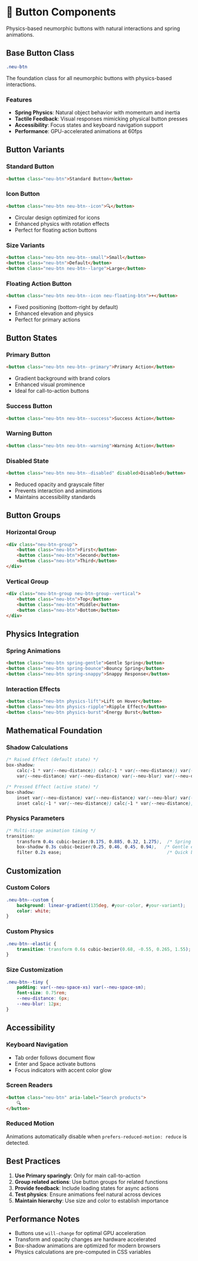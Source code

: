 # 🔘 Button Components

Physics-based neumorphic buttons with natural interactions and spring animations.

## Base Button Class

```css
.neu-btn
```

The foundation class for all neumorphic buttons with physics-based interactions.

### Features
- **Spring Physics**: Natural object behavior with momentum and inertia
- **Tactile Feedback**: Visual responses mimicking physical button presses
- **Accessibility**: Focus states and keyboard navigation support
- **Performance**: GPU-accelerated animations at 60fps

## Button Variants

### Standard Button
```html
<button class="neu-btn">Standard Button</button>
```

### Icon Button
```html
<button class="neu-btn neu-btn--icon">🔍</button>
```
- Circular design optimized for icons
- Enhanced physics with rotation effects
- Perfect for floating action buttons

### Size Variants
```html
<button class="neu-btn neu-btn--small">Small</button>
<button class="neu-btn">Default</button>
<button class="neu-btn neu-btn--large">Large</button>
```

### Floating Action Button
```html
<button class="neu-btn neu-btn--icon neu-floating-btn">+</button>
```
- Fixed positioning (bottom-right by default)
- Enhanced elevation and physics
- Perfect for primary actions

## Button States

### Primary Button
```html
<button class="neu-btn neu-btn--primary">Primary Action</button>
```
- Gradient background with brand colors
- Enhanced visual prominence
- Ideal for call-to-action buttons

### Success Button
```html
<button class="neu-btn neu-btn--success">Success Action</button>
```

### Warning Button
```html
<button class="neu-btn neu-btn--warning">Warning Action</button>
```

### Disabled State
```html
<button class="neu-btn neu-btn--disabled" disabled>Disabled</button>
```
- Reduced opacity and grayscale filter
- Prevents interaction and animations
- Maintains accessibility standards

## Button Groups

### Horizontal Group
```html
<div class="neu-btn-group">
    <button class="neu-btn">First</button>
    <button class="neu-btn">Second</button>
    <button class="neu-btn">Third</button>
</div>
```

### Vertical Group
```html
<div class="neu-btn-group neu-btn-group--vertical">
    <button class="neu-btn">Top</button>
    <button class="neu-btn">Middle</button>
    <button class="neu-btn">Bottom</button>
</div>
```

## Physics Integration

### Spring Animations
```html
<button class="neu-btn spring-gentle">Gentle Spring</button>
<button class="neu-btn spring-bounce">Bouncy Spring</button>
<button class="neu-btn spring-snappy">Snappy Response</button>
```

### Interaction Effects
```html
<button class="neu-btn physics-lift">Lift on Hover</button>
<button class="neu-btn physics-ripple">Ripple Effect</button>
<button class="neu-btn physics-burst">Energy Burst</button>
```

## Mathematical Foundation

### Shadow Calculations
```css
/* Raised Effect (default state) */
box-shadow:
    calc(-1 * var(--neu-distance)) calc(-1 * var(--neu-distance)) var(--neu-blur) var(--neu-light),
    var(--neu-distance) var(--neu-distance) var(--neu-blur) var(--neu-dark);

/* Pressed Effect (active state) */
box-shadow:
    inset var(--neu-distance) var(--neu-distance) var(--neu-blur) var(--neu-dark),
    inset calc(-1 * var(--neu-distance)) calc(-1 * var(--neu-distance)) var(--neu-blur) var(--neu-light);
```

### Physics Parameters
```css
/* Multi-stage animation timing */
transition:
    transform 0.4s cubic-bezier(0.175, 0.885, 0.32, 1.275),  /* Spring bounce */
    box-shadow 0.3s cubic-bezier(0.25, 0.46, 0.45, 0.94),   /* Gentle ease */
    filter 0.2s ease;                                        /* Quick brightness */
```

## Customization

### Custom Colors
```css
.neu-btn--custom {
    background: linear-gradient(135deg, #your-color, #your-variant);
    color: white;
}
```

### Custom Physics
```css
.neu-btn--elastic {
    transition: transform 0.6s cubic-bezier(0.68, -0.55, 0.265, 1.55);
}
```

### Size Customization
```css
.neu-btn--tiny {
    padding: var(--neu-space-xs) var(--neu-space-sm);
    font-size: 0.75rem;
    --neu-distance: 6px;
    --neu-blur: 12px;
}
```

## Accessibility

### Keyboard Navigation
- Tab order follows document flow
- Enter and Space activate buttons
- Focus indicators with accent color glow

### Screen Readers
```html
<button class="neu-btn" aria-label="Search products">
    🔍
</button>
```

### Reduced Motion
Animations automatically disable when `prefers-reduced-motion: reduce` is detected.

## Best Practices

1. **Use Primary sparingly**: Only for main call-to-action
2. **Group related actions**: Use button groups for related functions
3. **Provide feedback**: Include loading states for async actions
4. **Test physics**: Ensure animations feel natural across devices
5. **Maintain hierarchy**: Use size and color to establish importance

## Performance Notes

- Buttons use `will-change` for optimal GPU acceleration
- Transform and opacity changes are hardware accelerated
- Box-shadow animations are optimized for modern browsers
- Physics calculations are pre-computed in CSS variables
